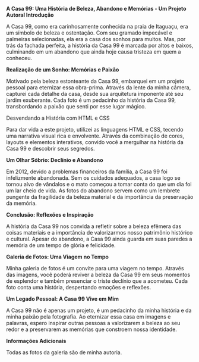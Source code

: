 **A Casa 99: Uma História de Beleza, Abandono e Memórias - Um Projeto Autoral
Introdução**

A Casa 99, como era carinhosamente conhecida na praia de Itaguaçu, era um símbolo de beleza e ostentação. Com seu gramado impecável e palmeiras selecionadas, ela era a casa dos sonhos para muitos. Mas, por trás da fachada perfeita, a história da Casa 99 é marcada por altos e baixos, culminando em um abandono que ainda hoje causa tristeza em quem a conheceu.

**Realização de um Sonho: Memórias e Paixão**

Motivado pela beleza estonteante da Casa 99, embarquei em um projeto pessoal para eternizar essa obra-prima. Através da lente da minha câmera, capturei cada detalhe da casa, desde sua arquitetura imponente até seu jardim exuberante. Cada foto é um pedacinho da história da Casa 99, transbordando a paixão que senti por esse lugar mágico.

Desvendando a História com HTML e CSS

Para dar vida a este projeto, utilizei as linguagens HTML e CSS, tecendo uma narrativa visual rica e envolvente. Através da combinação de cores, layouts e elementos interativos, convido você a mergulhar na história da Casa 99 e descobrir seus segredos.

**Um Olhar Sóbrio: Declínio e Abandono**

Em 2012, devido a problemas financeiros da família, a Casa 99 foi infelizmente abandonada. Sem os cuidados adequados, a casa logo se tornou alvo de vândalos e o mato começou a tomar conta do que um dia foi um lar cheio de vida. As fotos do abandono servem como um lembrete pungente da fragilidade da beleza material e da importância da preservação da memória.

**Conclusão: Reflexões e Inspiração**

A história da Casa 99 nos convida a refletir sobre a beleza efêmera das coisas materiais e a importância de valorizarmos nosso patrimônio histórico e cultural. Apesar do abandono, a Casa 99 ainda guarda em suas paredes a memória de um tempo de glória e felicidade.

**Galeria de Fotos: Uma Viagem no Tempo**

Minha galeria de fotos é um convite para uma viagem no tempo. Através das imagens, você poderá reviver a beleza da Casa 99 em seus momentos de esplendor e também presenciar o triste declínio que a acometeu. Cada foto conta uma história, despertando emoções e reflexões.

**Um Legado Pessoal: A Casa 99 Vive em Mim**

A Casa 99 não é apenas um projeto, é um pedacinho da minha história e da minha paixão pela fotografia. Ao eternizar essa casa em imagens e palavras, espero inspirar outras pessoas a valorizarem a beleza ao seu redor e a preservarem as memórias que constroem nossa identidade.

**Informações Adicionais**

Todas as fotos da galeria são de minha autoria.
